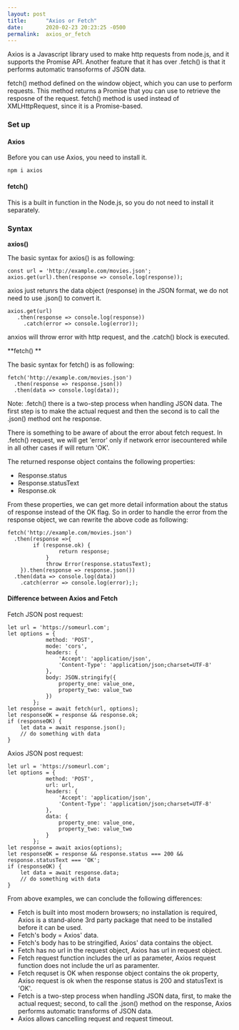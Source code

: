 ```yaml
---
layout: post
title:      "Axios or Fetch"
date:       2020-02-23 20:23:25 -0500
permalink:  axios_or_fetch
---
```



Axios is a Javascript library used to make http requests from node.js, and it supports the Promise API. Another feature that it has over .fetch() is that it performs automatic transoforms of JSON data.  


fetch() method defined on the window object, which you can use to perform requests. This method returns a Promise that you can use to retrieve the resposne of the request.  fetch() method is used instead of XMLHttpRequest, since it is a Promise-based.  


### Set up  
#### Axios
Before you can use Axios, you need to install it. 

```
npm i axios
```  

#### fetch() 
This is a built in function in the Node.js, so you do not need to install it separately.    



### Syntax  

**axios()**

The basic syntax for axios() is as following: 
```
const url = 'http://example.com/movies.json';
axios.get(url).then(response => console.log(response));
```

axios just retunrs the data object (response) in the JSON format, we do not need to use .json() to convert it.  

```
axios.get(url)
   .then(response => console.log(response))
	 .catch(error => console.log(error));
```

anxios will throw error with http request, and the .catch() block is executed.   
  
**fetch() **   

The basic syntax for fetch() is as following:  

```
fetch('http://example.com/movies.json')
  .then(response => response.json())
  .then(data => console.log(data));
```  

Note: .fetch() there is a two-step process when handling JSON data. The first step is to make the actual request and then the second is to call the .json() method ont he response.

There is something to be aware of about the error about fetch request. In .fetch() request, we will get 'error' only if network error isecountered while in all other cases if will return 'OK'.  


The returned response object contains the following properties:  
* Response.status
* Response.statusText
* Response.ok

From these properties, we can get more detail information about the status of response instead of  the OK flag.  So in order to handle the error from the response object, we can rewrite the above code as following:  

```
fetch('http://example.com/movies.json')
  .then(response =>{
	    if (response.ok) {
			    return response;
			}
			throw Error(response.statusText);
	}).then(response => response.json())
  .then(data => console.log(data))
	.catch(error => console.log(error););
```    

#### Difference between Axios and Fetch   

Fetch JSON post request:   
```
let url = 'https://someurl.com';
let options = {
            method: 'POST',
            mode: 'cors',
            headers: {
                'Accept': 'application/json',
                'Content-Type': 'application/json;charset=UTF-8'
            },
            body: JSON.stringify({
                property_one: value_one,
                property_two: value_two
            })
        };
let response = await fetch(url, options);
let responseOK = response && response.ok;
if (responseOK) {
    let data = await response.json();
    // do something with data
}
```   

Axios JSON post request:   

```
let url = 'https://someurl.com';
let options = {
            method: 'POST',
            url: url,
            headers: {
                'Accept': 'application/json',
                'Content-Type': 'application/json;charset=UTF-8'
            },
            data: {
                property_one: value_one,
                property_two: value_two
            }
        };
let response = await axios(options);
let responseOK = response && response.status === 200 && response.statusText === 'OK';
if (responseOK) {
    let data = await response.data;
    // do something with data
}
```  

From above examples, we can conclude the following differences:   
* Fetch is built into most modern browsers; no installation is required, Axios is a stand-alone 3rd party package that need to be installed before it can be used.  
* Fetch's body = Axios' data.  
* Fetch's body has to be stringified, Axios' data contains the object.  
* Fetch has no url in the request object, Axios has url in request object.  
* Fetch request function includes the url as parameter, Axios request function does not include the url as paramenter.   
* Fetch requset is OK when response object contains the ok property, Axiso request is ok when the response status is 200 and statusText is 'OK'.  
* Fetch is a two-step process when handling JSON data, first, to make the actual request; second, to call the .json() method on the response, Axios performs automatic transforms of JSON data.  
* Axios allows cancelling request and request timeout.    











